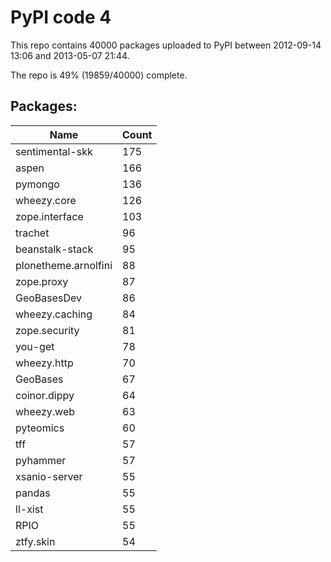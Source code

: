 # PyPI code 4

This repo contains 40000 packages uploaded to PyPI between 
2012-09-14 13:06 and 2013-05-07 21:44.

The repo is 49% (19859/40000) complete.

## Packages:

| Name  | Count |
| ----- | ----- |
| sentimental-skk | 175 |
| aspen | 166 |
| pymongo | 136 |
| wheezy.core | 126 |
| zope.interface | 103 |
| trachet | 96 |
| beanstalk-stack | 95 |
| plonetheme.arnolfini | 88 |
| zope.proxy | 87 |
| GeoBasesDev | 86 |
| wheezy.caching | 84 |
| zope.security | 81 |
| you-get | 78 |
| wheezy.http | 70 |
| GeoBases | 67 |
| coinor.dippy | 64 |
| wheezy.web | 63 |
| pyteomics | 60 |
| tff | 57 |
| pyhammer | 57 |
| xsanio-server | 55 |
| pandas | 55 |
| ll-xist | 55 |
| RPIO | 55 |
| ztfy.skin | 54 |


